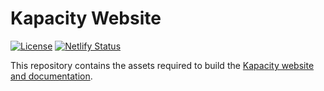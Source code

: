 # Kapacity Website

[![License](https://img.shields.io/github/license/traas-stack/kapacity-website)](https://creativecommons.org/licenses/by/4.0/legalcode.txt)
[![Netlify Status](https://api.netlify.com/api/v1/badges/77afd473-a400-488d-9294-0e36007fc6bf/deploy-status)](https://app.netlify.com/sites/kapacity/deploys)

This repository contains the assets required to build the [Kapacity website and documentation](https://kapacity.netlify.app).
